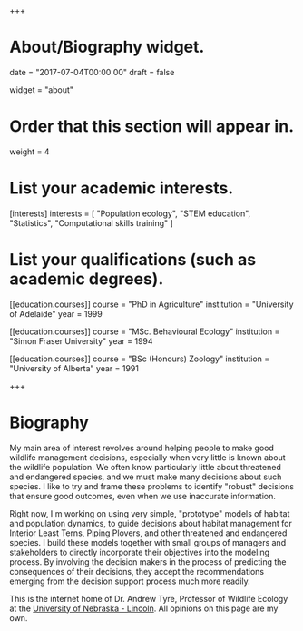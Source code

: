 +++
# About/Biography widget.

date = "2017-07-04T00:00:00"
draft = false

widget = "about"

# Order that this section will appear in.
weight = 4

# List your academic interests.
[interests]
  interests = [
    "Population ecology",
    "STEM education",
    "Statistics",
    "Computational skills training"
  ]

# List your qualifications (such as academic degrees).
[[education.courses]]
  course = "PhD in Agriculture"
  institution = "University of Adelaide"
  year = 1999

[[education.courses]]
  course = "MSc. Behavioural Ecology"
  institution = "Simon Fraser University"
  year = 1994

[[education.courses]]
  course = "BSc (Honours) Zoology"
  institution = "University of Alberta"
  year = 1991
 
+++

# Biography

My main area of interest revolves around helping people to make good wildlife management decisions, especially when very little is known about the wildlife population. We often know particularly little about threatened and endangered species, and we must make many decisions about such species. I like to try and frame these problems to identify "robust" decisions that ensure good outcomes, even when we use inaccurate information.

Right now, I'm working on using very simple, "prototype" models of habitat and population dynamics, to guide decisions about habitat management for Interior Least Terns, Piping Plovers, and other threatened and endangered species. I build these models together with small groups of managers and stakeholders to directly incorporate their objectives into the modeling process. By involving the decision makers in the process of predicting the consequences of their decisions, they accept the recommendations emerging from the decision support process much more readily.

This is the internet home of Dr. Andrew Tyre, Professor of Wildlife Ecology at the [University of Nebraska - Lincoln](http://snr.unl.edu/aboutus/who/people/faculty-member.asp?pid=523). All opinions on this page are my own.
